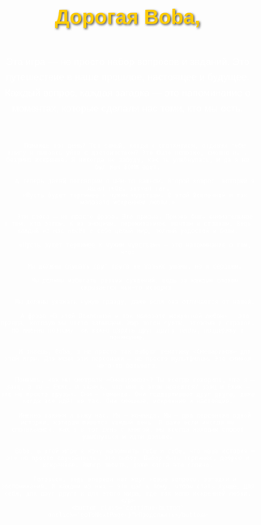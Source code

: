 <html lang="ru"> 
<head>
  <meta charset="UTF-8">
  <meta name="viewport" content="width=device-width, initial-scale=1.0">
  <title>Путешествие с Boba</title>
  <style>
    body {
      font-family: Arial, sans-serif;
      margin: 0;
      padding: 0;
      display: flex;
      justify-content: center;
      align-items: flex-start;
      height: 100%;
      background-image: url('https://i.pinimg.com/736x/85/6c/3f/856c3f2af48efcc2b454ea2f998da548.jpg');
      background-size: cover;
      background-position: center;
      color: white;
      text-align: center;
      overflow-y: auto;
    }

    .content, .new-page-content, .quiz-page-content, .final-page-content {
      background-color: rgba(0, 0, 0, 0.7);
      padding: 20px;
      border-radius: 10px;
      width: 90%;
      max-width: 1000px;
      box-sizing: border-box;
      margin-bottom: 20px;
      max-height: 80vh;
      overflow-y: auto;
    }

    h1 {
      font-size: 2.5rem;
      color: #ffcc00;
      text-shadow: 2px 2px 4px rgba(0, 0, 0, 0.7);
      margin-bottom: 20px;
    }

    p {
      font-size: 1.2rem;
      line-height: 1.6;
      margin-bottom: 20px;
      white-space: pre-line;
      max-height: 3000px;
      overflow-y: auto;
    }

    .continue-button {
      background-color: #ff6600;
      color: white;
      border: none;
      padding: 15px 30px;
      font-size: 1.2rem;
      cursor: pointer;
      border-radius: 5px;
      position: fixed;
      bottom: 20px;
      right: 20px;
      transition: background-color 0.3s ease;
    }

    .continue-button:hover {
      background-color: #cc5200;
    }

    .new-page-content img {
      max-width: 100%;
      height: auto;
      border-radius: 10px;
    }

    .back-button {
      background-color: #ff6600;
      color: white;
      border: none;
      padding: 15px 30px;
      font-size: 1.2rem;
      cursor: pointer;
      border-radius: 5px;
      margin-top: 20px;
      transition: background-color 0.3s ease;
    }

    .back-button:hover {
      background-color: #cc5200;
    }

    /* Викторина стиль */
    .quiz-page-content {
      display: flex;
      flex-direction: column;
      justify-content: center;
      align-items: center;
    }

    .question {
      margin-bottom: 20px;
      font-size: 1.2rem;
    }

    input[type="text"] {
      padding: 5px;
      font-size: 1rem;
      border-radius: 5px;
      border: none;
      margin-top: 10px;
    }

    button {
      background-color: #3498db;
      color: white;
      border: none;
      padding: 10px 20px;
      font-size: 1rem;
      cursor: pointer;
      border-radius: 5px;
      margin: 10px;
    }

    button:hover {
      background-color: #2980b9;
    }

    #result {
      font-size: 1.2rem;
      margin-top: 20px;
    }

    /* Добавить прокрутку для викторины */
    .quiz-container {
      max-height: 50vh;
      overflow-y: auto;
      margin-bottom: 20px;
    }
  </style>
</head>
<body>

  <!-- Основной контент -->
  <div class="content" id="main-content">
    <h1>Дорогая Boba,</h1>
    <p>
        Эта игра — не просто набор вопросов и заданий. Это путешествие в наше прошлое, настоящее и будущее. Каждый вопрос, каждая загадка — это напоминание о моментах, которые сделали нас теми, кто мы есть.
      
        Помнишь тот день? Тот самый, когда я споткнулся, отдавая тебе книгу и пытаясь уйти с достоинством? Это было неловко, смешно и... безумно искренне. Я никогда не забуду, как ты улыбнулась, и да я не был как БОМЖ одет.
        
        А теперь давай поговорим о чём-то важном. Второй вопрос, который я задал тебе, звучал так:
        «Пусть будет терпимее к чужим чувствам. В этой Вселенной и так маловато искренней любви.»
        
        Эти слова — не просто фраза. Это призыв. Призыв быть внимательнее к тем, кто рядом. К их эмоциям, переживаниям, мечтам и страхам. Ведь каждый из нас несёт в себе целый мир, полный радостей и боли.
        
        «Пусть будет терпимее к чужим чувствам» — это напоминание о том, что:
        
        Мы должны слушать друг друга не только ушами, но и сердцем.
        
        Мы должны избегать резких суждений, ведь за каждым словом скрывается чья-то история.
        
        Мы должны уважать чужую правду, даже если она отличается от нашей.
        
        А фраза «В этой Вселенной и так маловато искренней любви» — это правда, которую мы часто забываем. Мир полон суеты, эгоизма и страхов. Но именно поэтому так важно дарить друг другу тепло, поддержку и понимание.
        
        И знаешь, Boba, я не просто так выбрал тематику «Смешариков» для этой игры. Для меня эти персонажи — не просто мультфильм. Это символ чего-то большего.
        
        Помнишь, как мы смотрели «Смешариков»? Ты всегда говорила, что я — Заяц, а ты — Ёжик. И знаешь, что мне в этом нравится? Заяц и Ёжик — это не просто друзья. Они — команда. Они поддерживают друг друга, даже когда всё идёт не так. Они смешные, искренние и настоящие.
        
        Именно такими я вижу нас. Мы — команда. Мы — два персонажа одной истории, которая пишется каждый день. И даже если иногда мы спотыкаемся, как я в тот день с книгой, мы всегда находим способ улыбнуться и идти дальше.
        
        Boba, в этой игре я хочу напомнить тебе и себе, что наша история — это не просто случайность. Это выбор. Выбор быть терпимее, добрее и искреннее. Выбор любить, даже когда это сложно.
        
        Готовься, ведь впереди нас ждут новые вопросы, загадки и воспоминания. И каждый из них — это шаг к тому, чтобы стать лучше. Для себя, для друг друга и для этого мира, где так мало искренней любви.
    </p>
    <button class="continue-button" onclick="goToNextPage()">Продолжить</button>
  </div>

  <!-- Новая страница с фотографией -->
  <div class="new-page-content" id="new-page-content" style="display: none;">
    <img src="https://i.pinimg.com/736x/b5/0a/df/b50adf247399e8999d5555c3524a3675.jpg" alt="Пример изображения">
    <h1>Продолжение путешествия</h1>
    <p>У тебя есть фото моей спины с этой ветровкой, иди туда где ты сделала это фото. Отскакинруй QR там.</p>
    <button class="continue-button" onclick="goToQuizPage()">Продолжить викторину</button>
  </div>

  <!-- Страница викторины -->
  <div class="quiz-page-content" id="quiz-page-content" style="display: none;">
    <h1>Викторина: Наша история</h1>
    <p>Ответь на вопросы и проверь, насколько хорошо ты помнишь наши моменты.</p>
    <div class="quiz-container" id="quiz"></div>
    <button onclick="checkAnswers()">Завершить викторину</button>
    <p id="result"></p>
    <button class="continue-button" onclick="goToFinalPage()">Продолжить</button>
  </div>

  <!-- Финальная страница -->
  <div class="final-page-content" id="final-page-content" style="display: none;">
    <h1>ты прошла викторину, и я хочу сказать тебе одну важную вещь: здесь нет правильных или неправильных ответов.</h1>
    <p>Жизнь — это не только ответы на вопросы, но и умение понимать друг друга, принимать свои ошибки и радоваться каждому моменту.
      Эта викторина создана не для того, чтобы проверить твои знания, потому что мы можем помнить разное и по своему, а чтобы напомнить тебе, как много мы пережили вместе. Каждый вопрос — это момент, который сделал нас ближе, а каждый ответ — это твоя искренность. 
      Спасибо, что прошла этот путь со мной.
      
      Теперь настало время, пойти и найти QR(Со второй страницы), и дальше попробовать пройти эту "мини игру".
    </p>
    <button class="continue-button" onclick="goToMainPage()">Вернуться на главную страницу</button>
  </div>

  <script>
    // Переход на страницу с фотографией
    function goToNextPage() {
      document.getElementById('main-content').style.display = 'none';
      document.getElementById('new-page-content').style.display = 'block';
    }

    // Переход на страницу викторины
    function goToQuizPage() {
      document.getElementById('new-page-content').style.display = 'none';
      document.getElementById('quiz-page-content').style.display = 'block';
    }

    // Переход на финальную страницу
    function goToFinalPage() {
      document.getElementById('quiz-page-content').style.display = 'none';
      document.getElementById('final-page-content').style.display = 'block';
    }

    // Переход на главную страницу
    function goToMainPage() {
      document.getElementById('final-page-content').style.display = 'none';
      document.getElementById('main-content').style.display = 'block';
    }

    // Викторина
    const questions = [
      {
        question: "1. Где мы сидели, когда ты призналась мне в чувствах?",
        answers: ["В парке", "На скамейке", "В торговый центр"],
        correct: 1
      },
      {
        question: "2. Куда мы уходили, чтобы спрятаться от твоих родителей?",
        answers: ["В соседний двор", "В торговый центр", "В кино"],
        correct: 0
      },
      {
        question: "3. Когда ты согласилась встречаться со мной раньше срока?",
        answers: ["26 января", "14 февраля", "8 марта"],
        correct: 0
      },
      {
        question: "4. Что ты любила делать с моими пальцами, даже когда это было больно?",
        answers: ["Кусать", "Держать", "Целовать"],
        correct: 0
      },
      {
        question: "5. Как Я чаще смотрел на тебя",
        answers: ["С влюблёнными глазами", "С грустью", "С улыбкой"],
        correct: 0
      },
      {
        question: "6. Какой фразой ты всегда поддерживала меня?",
        answers: ["Ты сможешь!", "ЛОХ", "Я рядом"],
        correct: 1
      },
      {
        question: "7. Куда ты приезжала, когда я улетал или прилетал?",
        answers: ["На вокзал", "В аэропорт", "На автобусную остановку"],
        correct: 1
      },
      {
        question: "8. Что ты любила делать, когда мы виделись?",
        answers: [], // Этот вопрос будет с текстовым полем
        correct: null
      },
      {
        question: "9. Кто первый поцеловал другого?",
        answers: ["Я", "Ты", "Никто"],
        correct: 0
      },
      {
        question: "10. Что ты сказала когда было неловко на нашей первой прогулке?",
        answers: ["Красивая", "Ничего", "Какие красивые жалюзи!"],
        correct: 0
      },
      {
        question: "11. Что мы любили делать во время звонков?",
        answers: ["Спать", "Смотреть фильмы", "Все"],
        correct: 2
      },
      {
        question: "12. Что мы делали, когда ты шла в душ?",
        answers: ["Ты мне звонил", "Писали сообщения", "Молчали"],
        correct: 0
      },
      {
        question: "13. Чем ты любила делиться со мной?",
        answers: ["Сплетнями", "Едой", "Книгами"],
        correct: 0
      },
      {
        question: "14. Что ты стала делать больше, чтобы порадовать меня?",
        answers: ["Стараться", "Готовить", "Все"],
        correct: 2
      },
      {
        question: "15. Какой момент из наших звонков ты помнишь больше всего?",
        answers: ["Когда мы смеялись", "Когда я рассказывал сказку", "Когда мы просто молчали"],
        correct: 0
      },
      {
        question: "16. Что я хочу сказать тебе сейчас?",
        answers: ["Я скучаю.", "Прости меня.", "ВЭЙЙТТ трурурур"],
        correct: 2
      }
    ];

    let quizHTML = "";
    questions.forEach((q, index) => {
      quizHTML += `<div class="question">`;
      quizHTML += `<p>${q.question}</p>`;
      if (index === 7) {
        // Текстовое поле для 8-го вопроса
        quizHTML += `<input type="text" id="answer${index}" placeholder="Напишите ваш ответ...">`;
      } else {
        q.answers.forEach((answer, i) => {
          quizHTML += `<input type="radio" name="question${index}" value="${i}" id="answer${index}_${i}">
            <label for="answer${index}_${i}">${answer}</label><br>`;
        });
      }
      quizHTML += `</div>`;
    });
    document.getElementById('quiz').innerHTML = quizHTML;

    // Проверка ответов
    function checkAnswers() {
      let score = 0;
      questions.forEach((q, index) => {
        let userAnswer;
        if (index === 7) {
          // Для 8-го вопроса, проверка на текстовый ответ
          userAnswer = document.getElementById(`answer${index}`).value.trim().toLowerCase();
          if (userAnswer) {
            score++; // Ответ засчитывается, если что-то введено
          }
        } else {
          // Для остальных вопросов проверка на радио-кнопку
          const selectedAnswer = document.querySelector(`input[name="question${index}"]:checked`);
          if (selectedAnswer && parseInt(selectedAnswer.value) === q.correct) {
            score++;
          }
        }
      });
      document.getElementById('result').innerText = `Ты ответил правильно на ${score} из ${questions.length} вопросов.`;
    }
  </script>

</body>
</html>
